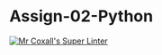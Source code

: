 # Assign-02-Python
[![Mr Coxall's Super Linter](https://github.com/ICS3U-Programming-CarolynWP/Assign-02-Python/workflows/Mr%20Coxall's%20Super%20Linter/badge.svg)](https://github.com/ICS3U-Programming-CarolynWP/Assign-02-Python/actions/)
